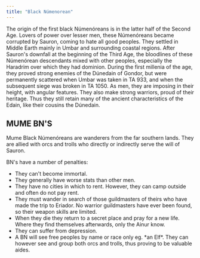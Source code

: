 ```yaml
---
title: "Black Númenorean"
---
```


The origin of the first black Númenóreans is in the latter half of the
Second Age. Lovers of power over lesser men, these Númenóreans became
corrupted by Sauron, coming to hate all good peoples. They settled in
Middle Earth mainly in Umbar and surrounding coastal regions. After
Sauron's downfall at the beginning of the Third Age, the bloodlines of
these Númenórean descendants mixed with other peoples, especially the
Haradrim over which they had dominion. During the first millenia of the
age, they proved strong enemies of the Dúnedain of Gondor, but were
permanently scattered when Umbar was taken in TA 933, and when the
subsequent siege was broken in TA 1050. As men, they are imposing in
their height, with angular features. They also make strong warriors,
proud of their heritage. Thus they still retain many of the ancient
characteristics of the Edain, like their cousins the Dúnedain.

## MUME BN'S

Mume Black Númenóreans are wanderers from the far southern lands. They
are allied with orcs and trolls who directly or indirectly serve the
will of Sauron.

BN's have a number of penalties:

- They can't become immortal.
- They generally have worse stats than other men.
- They have no cities in which to rent. However, they can camp outside
  and often do not pay rent.
- They must wander in search of those guildmasters of theirs who have
  made the trip to Eriador. No warrior guildmasters have ever been
  found, so their weapon skills are limited.
- When they die they return to a secret place and pray for a new life.
  Where they find themselves afterwards, only the Ainur know.
- They can suffer from depression.
- A BN will see free peoples by name or race only eg. \*an Elf\*. They
  can however see and group both orcs and trolls, thus proving to be
  valuable aides.